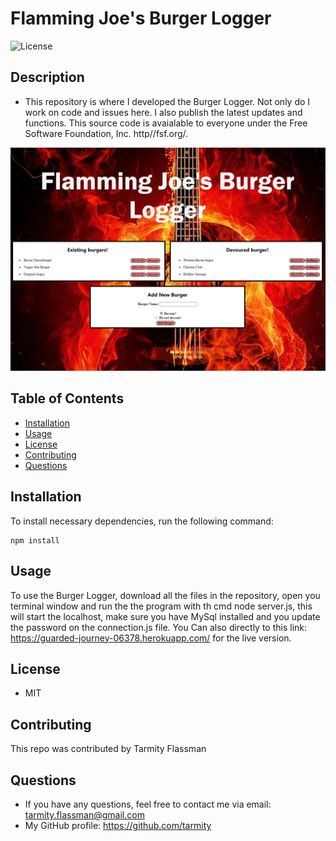 # Flamming Joe's Burger Logger

![License](https://img.shields.io/github/license/tarmity/burger)

  ## Description
  * This repository is where I developed the Burger Logger. Not only do I work on code and issues here. I also publish the latest updates and functions. This source code is avaialable to everyone under the Free Software Foundation, Inc. http//fsf.org/.
  
  ![img](https://github.com/Tarmity/burger/blob/master/public/assets/img/landingPage.png)

  ## Table of Contents
  * [Installation](#installation)
  * [Usage](#Usage)
  * [License](#License)
  * [Contributing](#Contributing)
  * [Questions](#Questions)
  

  ## Installation
  To install necessary dependencies, run the following command:
  
    npm install

  ## Usage
  To use the Burger Logger, download all the files in the repository, open you terminal window and run the the program with th cmd node server.js, this will start the localhost, make sure you have MySql installed and you update the password on the connection.js file. You Can also directly to this link: https://guarded-journey-06378.herokuapp.com/ for the live version. 
  

  ## License
  * MIT

  ## Contributing
  This repo was contributed by Tarmity Flassman

  ## Questions
  * If you have any questions, feel free to contact me via email: tarmity.flassman@gmail.com
  * My GitHub profile: https://github.com/tarmity



  
